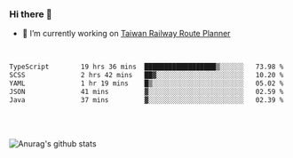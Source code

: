 ### Hi there 👋

- 🔭 I’m currently working on [Taiwan Railway Route Planner](https://github.com/Taiwan-Railway-Route-Planner)

<br/>

<!--START_SECTION:waka-->

```txt
TypeScript        19 hrs 36 mins  ██████████████████▒░░░░░░   73.98 %
SCSS              2 hrs 42 mins   ██▓░░░░░░░░░░░░░░░░░░░░░░   10.20 %
YAML              1 hr 19 mins    █▒░░░░░░░░░░░░░░░░░░░░░░░   05.02 %
JSON              41 mins         ▓░░░░░░░░░░░░░░░░░░░░░░░░   02.59 %
Java              37 mins         ▓░░░░░░░░░░░░░░░░░░░░░░░░   02.39 %
```

<!--END_SECTION:waka-->

<br/>
<br/>

![Anurag's github stats](https://github-readme-stats.vercel.app/api?username=DepickereSven&show_icons=true&theme=tokyonight)



<!--
**DepickereSven/DepickereSven** is a ✨ _special_ ✨ repository because its `README.md` (this file) appears on your GitHub profile.

Here are some ideas to get you started:

- 🔭 I’m currently working on ...
- 🌱 I’m currently learning ...
- 👯 I’m looking to collaborate on ...
- 🤔 I’m looking for help with ...
- 💬 Ask me about ...
- 📫 How to reach me: ...
- 😄 Pronouns: ...
- ⚡ Fun fact: ...
-->
